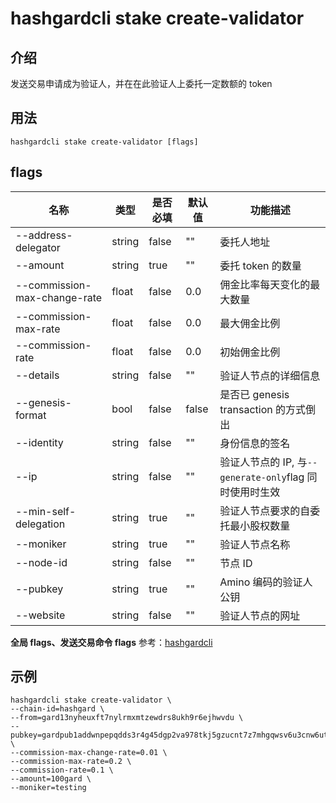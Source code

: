 # hashgardcli stake create-validator

## 介绍

发送交易申请成为验证人，并在在此验证人上委托一定数额的 token

## 用法

```
hashgardcli stake create-validator [flags]
```

## flags

| 名称                         | 类型   | 是否必填 | 默认值 | 功能描述                                                |
| ---------------------------- | ------ | -------- | ------ | ------------------------------------------------------- |
| --address-delegator          | string | false    | ""     | 委托人地址                                              |
| --amount                     | string | true     | ""     | 委托 token 的数量                                       |
| --commission-max-change-rate | float  | false    | 0.0    | 佣金比率每天变化的最大数量                              |
| --commission-max-rate        | float  | false    | 0.0    | 最大佣金比例                                            |
| --commission-rate            | float  | false    | 0.0    | 初始佣金比例                                            |
| --details                    | string | false    | ""     | 验证人节点的详细信息                                    |
| --genesis-format             | bool   | false    | false  | 是否已 genesis transaction 的方式倒出                   |
| --identity                   | string | false    | ""     | 身份信息的签名                                          |
| --ip                         | string | false    | ""     | 验证人节点的 IP, 与`--generate-only`flag 同时使用时生效 |
| --min-self-delegation        | string | true     | ""     | 验证人节点要求的自委托最小股权数量                      |
| --moniker                    | string | true     | ""     | 验证人节点名称                                          |
| --node-id                    | string | false    | ""     | 节点 ID                                                 |
| --pubkey                     | string | true     | ""     | Amino 编码的验证人公钥                                  |
| --website                    | string | false    | ""     | 验证人节点的网址                                        |

**全局 flags、发送交易命令 flags** 参考：[hashgardcli](../README.md)

## 示例

```shell
hashgardcli stake create-validator \
--chain-id=hashgard \
--from=gard13nyheuxft7nylrmxmtzewdrs8ukh9r6ejhwvdu \
--pubkey=gardpub1addwnpepqdds3r4g45dgp2va978tkj5gzucnt7z7mhgqwsv6u3cnw6utwe3y2m7vdxe \
--commission-max-change-rate=0.01 \
--commission-max-rate=0.2 \
--commission-rate=0.1 \
--amount=100gard \
--moniker=testing
```
